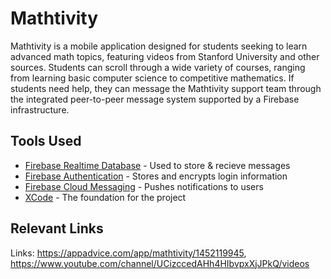 # Mathtivity
Mathtivity is a mobile application designed for students seeking to learn advanced math topics, featuring videos from Stanford University and other sources. Students can scroll through a wide variety of courses, ranging from learning basic computer science to competitive mathematics. If students need help, they can message the Mathtivity support team through the integrated peer-to-peer message system supported by a Firebase infrastructure. 
## Tools Used
* [Firebase Realtime Database](https://firebase.google.com/products/realtime-database "Firebase") - Used to store & recieve messages
* [Firebase Authentication](https://firebase.google.com/products/auth "FirebaseAuth") - Stores and encrypts login information
* [Firebase Cloud Messaging](https://firebase.google.com/products/cloud-messaging "Cloud Message") - Pushes notifications to users
* [XCode](https://developer.apple.com/xcode/ "Xcode") - The foundation for the project

## Relevant Links
Links: https://appadvice.com/app/mathtivity/1452119945, https://www.youtube.com/channel/UCizccedAHh4HIbvpxXjJPkQ/videos
